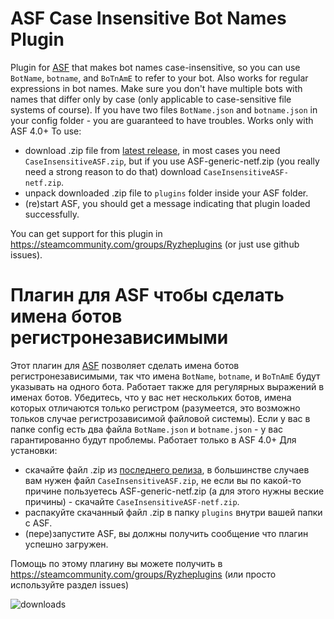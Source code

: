 # ASF Case Insensitive Bot Names Plugin
Plugin for [ASF](https://github.com/JustArchiNET/ArchiSteamFarm/) that makes bot names case-insensitive, so you can use `BotName`, `botname`, and `BoTnAmE` to refer to your bot. Also works for regular expressions in bot names.
Make sure you don't have multiple bots with names that differ only by case (only applicable to case-sensitive file systems of course). If you have two files `BotName.json` and `botname.json` in your config folder - you are guaranteed to have troubles.
Works only with ASF 4.0+
To use:
- download .zip file from [latest release](https://github.com/Rudokhvist/Case-Insensitive-ASF/releases/latest), in most cases you need `CaseInsensitiveASF.zip`, but if you use ASF-generic-netf.zip (you really need a strong reason to do that) download `CaseInsensitiveASF-netf.zip`.
- unpack downloaded .zip file to `plugins` folder inside your ASF folder.
- (re)start ASF, you should get a message indicating that plugin loaded successfully. 

You can get support for this plugin in https://steamcommunity.com/groups/Ryzheplugins (or just use github issues).

# Плагин для ASF чтобы сделать имена ботов регистронезависимыми
Этот плагин для [ASF](https://github.com/JustArchiNET/ArchiSteamFarm/) позволяет сделать имена ботов регистронезависимыми, так что имена `BotName`, `botname`, и `BoTnAmE` будут указывать на одного бота. Работает также для регулярных выражений в именах ботов.
Убедитесь, что у вас нет нескольких ботов, имена которых отличаются только регистром (разумеется, это возможно тольков случае регистрозависимой файловой системы). Если у вас в папке config есть два файла `BotName.json` и `botname.json` - у вас гарантированно будут проблемы.
Работает только в ASF 4.0+
Для установки:
- скачайте файл .zip из [последнего релиза](https://github.com/Rudokhvist/Case-Insensitive-ASF/releases/latest), в большинстве случаев вам нужен файл `CaseInsensitiveASF.zip`, не если вы по какой-то причине пользуетесь ASF-generic-netf.zip (а для этого нужны веские причины) - скачайте `CaseInsensitiveASF-netf.zip`.
- распакуйте скачанный файл .zip в папку `plugins` внутри вашей папки с ASF.
- (пере)запустите ASF, вы должны получить сообщение что плагин успешно загружен. 

Помощь по этому плагину вы можете получить в https://steamcommunity.com/groups/Ryzheplugins (или просто используйте раздел issues)

![downloads](https://img.shields.io/github/downloads/Rudokhvist/Case-Insensitive-ASF/total.svg?style=social)

